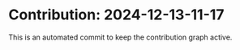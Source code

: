 # Contribution: 2024-12-13-11-17
This is an automated commit to keep the contribution graph active.
